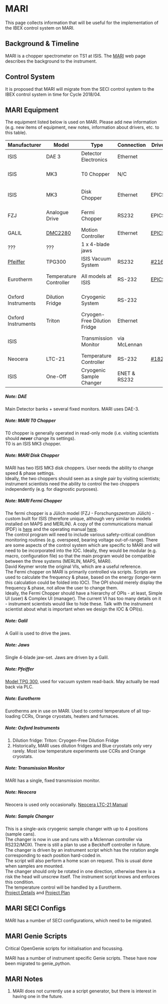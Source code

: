 # MARI

This page collects information that will be useful for the implementation of the IBEX control system on MARI.

## Background & Timeline ##
MARI is a chopper spectrometer on TS1 at ISIS. The [MARI](https://www.isis.stfc.ac.uk/Pages/mari.aspx) web page describes the background to the instrument.

## Control System ##
It is proposed that MARI will migrate from the SECI control system to the IBEX control system in time for Cycle 2018/04.

## MARI Equipment ##
The equipment listed below is used on MARI. Please add new information (e.g. new items of equipment, new notes, information about drivers, etc. to this table).

Manufacturer | Model | Type | Connection | Driver | Notes |
------------ | ------------- | ------------- | ------------- | ------------- | -------------------------------------------
ISIS | DAE 3 | Detector Electronics | Ethernet | | [see DAE note](#note-dae)
ISIS | MK3| T0 Chopper | N/C |  | [see T0 Chopper note](#note-mari-t0-chopper) |
ISIS | MK3 | Disk Chopper | Ethernet | EPICS | [see Disk Chopper note](#note-mari-disk-chopper) |
FZJ | Analogue Drive | Fermi Chopper | RS232 | EPICS | [see Fermi Chopper note](#note-mari-fermi-chopper) |
GALIL | [DMC2280](http://www.galilmc.com/products/dmc-22x0.php) | Motion Controller | Ethernet | [EPICS](http://www.aps.anl.gov/epics/modules/manufacturer.php#Galil%20Motion%20Control) | [see Galil note](#note-galil) | 
??? | ??? | 1 x 4-blade jaws |  |  | [see Jaws note](#note-jaws)
[Pfeiffer](http://www.pfeiffer-vacuum.com/products/measurement/container.action) | TPG300 | ISIS Vacuum System | RS232 | [#216](https://github.com/ISISComputingGroup/IBEX/issues/216) |[see Pfeiffer note](#note-pfeiffer)
Eurotherm | Temperature Controller | All models at ISIS | RS-232 | [EPICS](http://www.aps.anl.gov/epics/modules/manufacturer.php#Eurotherm) | [see Eurotherm  note](#note-eurotherm)
Oxford Instruments | Dilution Fridge | Cryogenic System | RS-232 | | [see Oxford Instruments note](#note-oxford-instruments)
Oxford Instruments | Triton | Cryogen-Free Dilution Fridge | Ethernet | | [see Oxford Instruments note](#note-oxford-instruments)
ISIS| | Transmission Monitor | via McLennan | | [see Transmission Monitor note](#note-transmission-monitor)
Neocera | LTC-21 | Temperature Controller | RS-232 | [#1828](https://github.com/ISISComputingGroup/IBEX/issues/1828) | [see Neocera note](#note-neocera)
ISIS | One-Off | Cryogenic Sample Changer | ENET & RS232 | | [see Sample Changer note](#note-sample-changer)

##### Note: DAE #####
Main Detector banks + several fixed monitors.  MARI uses DAE-3.

##### Note: MARI T0 Chopper #####
T0 chopper is generally operated in read-only mode (i.e. visiting scientists should **_never_** change its settings).<br>
T0 is an ISIS MK3 chopper.

##### Note: MARI Disk Chopper #####
MARI has two ISIS MK3 disk choppers.  User needs the ability to change speed & phase settings.<br>
Ideally, the two choppers should seen as a single pair by visiting scientists; instrument scientists need the ability to control the two choppers independently (e.g. for diagnostic purposes).

##### Note: MARI Fermi Chopper #####
The fermi chopper is a Jülich model (FZJ - Forschungszentrum Jülich) - custom built for ISIS (therefore unique, although very similar to models installed on MAPS and MERLIN).  A copy of the communications manual (PDF) is [here](https://stfc365.sharepoint.com/:b:/r/sites/ISISExperimentControls/ICP%20Discussions/MAPS/Fermi%20Chopper%20Communications%20Protocol.pdf?csf=1&web=1&e=DXEcym) and the operating manual [here](https://stfc365.sharepoint.com/sites/ISISExperimentControls/ICP%20Discussions/Forms/AllItems.aspx?id=%2Fsites%2FISISExperimentControls%2FICP%20Discussions%2FMERLIN).<br>
The control program will need to include various safety-critical condition monitoring routines (e.g. overspeed, bearing voltage out-of-range).  There are some aspects of the control system which are specific to MARI and will need to be incorporated into the IOC.  Ideally, they would be modular (e.g. macro, configuration file) so that the main program would be compatible between the three systems (MERLIN, MAPS, MARI).<br>
David Keymer wrote the original VIs, which are a useful reference.<br>
The Fermi chopper on MARI is primarily controlled via scripts.  Scripts are used to calculate the frequency & phase, based on the energy (longer-term this calculation could be folded into IOC).  The OPI should merely display the frequency & phase, not allow the user to change them. <br>
Ideally, the Fermi Chopper should have a hierarchy of OPIs - at least, Simple UI (user) & Complex UI (manager).  The current VI has too many details on it - instrument scientists would like to hide these.  Talk with the instrument scientist about what is important when we design the IOC & OPI(s). <br>

<a name="note-galil"></a>
##### Note: Galil #####
A Galil is used to drive the jaws.

<a name="note-jaws"></a>
##### Note: Jaws #####
Single 4-blade jaw-set.  Jaws are driven by a Galil.

##### Note: Pfeiffer #####
[Model TPG 300](https://www.pfeiffer-vacuum.com/en/products/measurement/modulline/controllers/?detailPdoId=3407), used for vacuum system read-back.  May actually be read back via PLC.

##### Note: Eurotherm #####
Eurotherms are in use on MARI.  Used to control temperature of all top-loading CCRs, Orange cryostats, heaters and furnaces.

##### Note: Oxford Instruments #####
1. Dilution fridge: Triton: Cryogen-Free Dilution Fridge
1. Historically, MARI uses dilution fridges and Blue cryostats only very rarely.  Most low temperature experiments use CCRs and Orange cryostats.

##### Note: Transmission Monitor #####
MARI has a single, fixed transmission monitor.

##### Note: Neocera #####
Neocera is used only occasionally.  [Neocera LTC-21 Manual](http://www.submm.caltech.edu/~sharc/technical/LTC-21%20manual.pdf)

##### Note: Sample Changer #####
This is a single-axis cryogenic sample changer with up to 4 positions (sample cans).<br>
The changer is now in use and runs with a Mclennan controller via RS232/MOXI.
There is still a plan to use a Beckhoff controller in future.<br>
The changer is driven by an instrument script which has the rotation angle corresponding to each position hard-coded in.<br>
The script will also perform a home scan on request. This is usual done when samples are mounted.<br>
The changer should only be rotated in one direction, otherwise there is a risk the head will unscrew itself. The instrument script knows and enforces this condition.<br>
The temperature control will be handled by a Eurotherm.<br>
[Project Details](https://stfc365.sharepoint.com/sites/ISISProject-1122) and 
[Project Plan](https://tasks.office.com/stfc365.onmicrosoft.com/en-US/Home/PlanViews/8bdu_4UTBUeZwF_PB8SLIpYAESGr)

## MARI SECI Configs ##
MARI has a number of SECI configurations, which need to be migrated.

## MARI Genie Scripts ##
Critical OpenGenie scripts for initialisation and focussing.

MARI has a number of instrument specific Genie scripts. These have now been migrated to genie_python.

## MARI Notes ##
1. MARI does not currently use a script generator, but there is interest in having one in the future.
